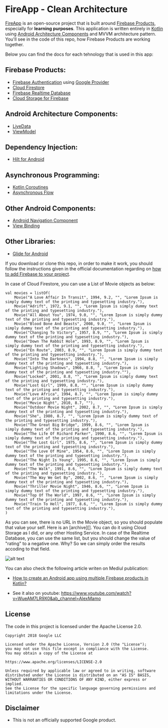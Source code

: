 # FireApp - Clean Architecture

[FireApp][1] is an open-source project that is built around [Firebase Products][2], especially for **learning purposes**. This application is written entirely in [Kotlin][3] using [Android Architecture Components][4] and MVVM architecture pattern. You'll see in the code of this repo, how Firebase Products are working together.

Below you can find the docs for each tehnology that is used in this app:

## Firebase Products:
* [Firebase Authentication][5] using [Google Provider][6]
* [Cloud Firestore][7]
* [Firebase Realtime Database][8]
* [Cloud Storage for Firebase][16]

## Android Architecture Components:
* [LiveData][9]
* [ViewModel][10]

## Dependency Injection:
* [Hilt for Android][11]

## Asynchronous Programming:
* [Kotlin Coroutines][12]
* [Asynchronous Flow][13]

## Other Android Components:
* [Android Navigation Component][14]
* [View Binding][19]

## Other Libraries:
* [Glide for Android][15]

If you download or clone this repo, in order to make it work, you should follow the instructions given in the official documentation regarding on [how to add Firebase to your project][15].

In case of Cloud Firestore, you can use a List of Movie objects as below:
  
    val movies = listOf(
        Movie("A Love Affair In Transit", 1994, 9.2, "", "Lorem Ipsum is simply dummy text of the printing and typesetting industry."),
        Movie("Adrift", 1972, 9.1, "", "Lorem Ipsum is simply dummy text of the printing and typesetting industry."),
        Movie("All About You", 1974, 9.0, "", "Lorem Ipsum is simply dummy text of the printing and typesetting industry."),
        Movie("Blood Bone And Beasts", 2008, 9.0, "", "Lorem Ipsum is simply dummy text of the printing and typesetting industry."),
        Movie("Changing To Victory", 1957, 8.9, "", "Lorem Ipsum is simply dummy text of the printing and typesetting industry."),
        Movie("Down The Rabbit Hole", 1993, 8.9, "", "Lorem Ipsum is simply dummy text of the printing and typesetting industry."),
        Movie("En Route", 2003, 8.9, "", "Lorem Ipsum is simply dummy text of the printing and typesetting industry."),
        Movie("Into The Darkness", 1994, 8.8, "", "Lorem Ipsum is simply dummy text of the printing and typesetting industry."),
        Movie("Lighting Shadows", 1966, 8.8, ", "Lorem Ipsum is simply dummy text of the printing and typesetting industry.""),
        Movie("Locked", 2001, 8.8, "", "Lorem Ipsum is simply dummy text of the printing and typesetting industry."),
        Movie("Lost Girl", 1999, 8.8, "", "Lorem Ipsum is simply dummy text of the printing and typesetting industry."),
        Movie("Love Africa", 1994, 8.7, "", "Lorem Ipsum is simply dummy text of the printing and typesetting industry."),
        Movie("Movie Night", 2010, 8.7, ""),
        Movie("Outdoor Movie Night", 2002, 8.7, "", "Lorem Ipsum is simply dummy text of the printing and typesetting industry."),
        Movie("She", 1980, 8.7, "", "Lorem Ipsum is simply dummy text of the printing and typesetting industry."),
        Movie("The Great Big Bridge", 1999, 8.6, "", "Lorem Ipsum is simply dummy text of the printing and typesetting industry."),
        Movie("The Life Of Richard Parker", 1990, 8.6, "", "Lorem Ipsum is simply dummy text of the printing and typesetting industry."),
        Movie("The Lost Girl", 1975, 8.6, "", "Lorem Ipsum is simply dummy text of the printing and typesetting industry."),
        Movie("The Love Of Mine", 1954, 8.6, "", "Lorem Ipsum is simply dummy text of the printing and typesetting industry."),
        Movie("The Night Is Young", 1995, 8.6, "", "Lorem Ipsum is simply dummy text of the printing and typesetting industry."),
        Movie("The Walk", 1991, 8.6, "", "Lorem Ipsum is simply dummy text of the printing and typesetting industry."),
        Movie("The Way We Get By", 2002, 8.6, "", "Lorem Ipsum is simply dummy text of the printing and typesetting industry."),
        Movie("Thriller Movie Night", 1946, 8.6, "", "Lorem Ipsum is simply dummy text of the printing and typesetting industry."),
        Movie("Top Of The World", 1997, 8.6, "", "Lorem Ipsum is simply dummy text of the printing and typesetting industry."),
        Movie("Train To Hell", 1977, 8.6, "", "Lorem Ipsum is simply dummy text of the printing and typesetting industry."),
    )
  
  As you can see, there is no URL in the Movie object, so you should populate that value your self. Here is an [archive][]. You can do it using Cloud Storage as I did, or any other Hosting Service. In case of the Realtime Database, you can use the same list, but you should change the value of "rating" to a negative one. Why? So we can simply order the results accoding to that field.
  
![alt text](https://i.ibb.co/B48LgJb/AllNew.png)

You can also check the following article writen on Mediul publication:

* [How to create an Android app using multiple Firebase products in Kotlin?][18]

* See it also on youtube: https://www.youtube.com/watch?v=WueAM7LR9X0&ab_channel=AlexMamo

**License**
---
The code in this project is licensed under the Apache License 2.0.

    Copyright 2018 Google LLC

    Licensed under the Apache License, Version 2.0 (the "License");
    you may not use this file except in compliance with the License.
    You may obtain a copy of the License at

    https://www.apache.org/licenses/LICENSE-2.0

    Unless required by applicable law or agreed to in writing, software
    distributed under the License is distributed on an "AS IS" BASIS,
    WITHOUT WARRANTIES OR CONDITIONS OF ANY KIND, either express or implied.
    See the License for the specific language governing permissions and
    limitations under the License.

**Disclaimer**
---
* This is not an officially supported Google product.

[1]: https://play.google.com/store/apps/details?id=ro.alexmamo.firebase
[2]: https://firebase.google.com/
[3]: https://kotlinlang.org/
[4]: https://developer.android.com/topic/libraries/architecture
[5]: https://firebase.google.com/products/auth
[6]: https://firebase.google.com/docs/auth/android/google-signin
[7]: https://firebase.google.com/docs/firestore
[8]: https://firebase.google.com/docs/database
[9]: https://developer.android.com/topic/libraries/architecture/livedata
[10]: https://developer.android.com/topic/libraries/architecture/viewmodel
[11]: https://developer.android.com/training/dependency-injection/hilt-android
[12]: https://kotlinlang.org/docs/coroutines-overview.html
[13]: https://kotlinlang.org/docs/flow.html
[14]: https://developer.android.com/guide/navigation
[15]: https://github.com/bumptech/glide
[16]: https://firebase.google.com/docs/storage
[17]: http://alexmamo.ro/apps/FireApp/movie_posters.rar
[18]: https://medium.com/firebase-tips-tricks/how-to-create-an-android-app-using-multiple-firebase-products-in-kotlin-16aade81ffec
[19]: https://developer.android.com/topic/libraries/view-binding

